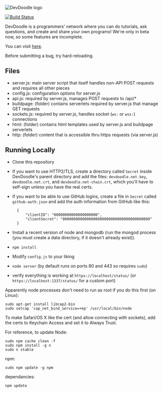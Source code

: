 ![DevDoodle logo](http://devdoodle.net/a/logo1.svg)

[![Build Status](https://magnum.travis-ci.com/bjb568/DevDoodle.svg?token=dq95p9xxkoyhFzWyxURh&branch=master)](https://magnum.travis-ci.com/bjb568/DevDoodle)

DevDoodle is a programmers' network where you can do tutorials, ask questions, and create and share your own programs! We're only in beta now, so some features are incomplete.

You can visit [here](http://devdoodle.net).

Before submitting a bug, try hard-reloading.

## Files

- server.js: main server script that itself handles non-API POST requests and requires all other pieces
- config.js: configuration options for server.js
- api.js: required by server.js, manages POST requests to /api/*
- buildpage: (folder) contains serverlets required by server.js that manage GET requests
- sockets.js: required by server.js, handles socket (`ws:` or `wss:`) connections
- html: (folder) contains html templates used by server.js and buildpage serverlets
- http: (folder) content that is accessible thru https requests (via server.js)

## Running Locally

- Clone this repository
- If you want to use HTTP2/TLS, create a directory called `Secret` inside DevDoodle's parent directory and add the files: `devdoodle.net.key`, `devdoodle.net.crt`, and `devdoodle.net-chain.crt`, which you'll have to self-sign unless you have the real certs.
- If you want to be able to use GitHub logins, create a file in `Secret` called `github-auth.json` and add the auth information from GitHub like this:
	
		{
			"clientID": "00000000000000000000",
			"clientSecret": "0000000000000000000000000000000000000000"
		}
- Install a recent version of node and mongodb (run the mongod process (you must create a data directory, if it doesn't already exist)).
- `npm install`
- Modify `config.js` to your liking
- `node server` (by default runs on ports 80 and 443 so requires `sudo`)
- verify everything is working at `https://localhost/status/` (or `https://localhost:1337/status/` for a custom port)

Apparently node processes don't need to run as root if you do this first (on Linux):

	sudo apt-get install libcap2-bin
	sudo setcap 'cap_net_bind_service=+ep' /usr/local/bin/node

To make Safari/OS X like the cert (and allow connecting with sockets), add the certs to Keychain Access and set it to Always Trust.

For reference, to update Node:

	sudo npm cache clean -f
	sudo npm install -g n
	sudo n stable

npm:

	sudo npm update -g npm

dependancies:

	npm update
